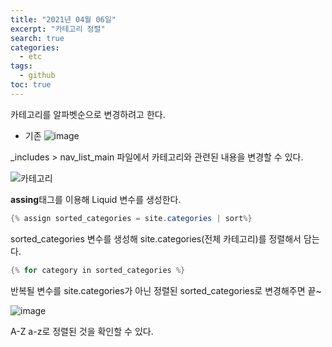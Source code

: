```yaml
---
title: "2021년 04월 06일"
excerpt: "카테고리 정렬"
search: true
categories: 
  - etc
tags: 
  - github
toc: true
---
```


카테고리를 알파벳순으로 변경하려고 한다. <br>

- 기존
![image](https://user-images.githubusercontent.com/73421820/113731785-02713800-9734-11eb-97f6-453f6d3bab0a.png) <br>


_includes > nav_list_main 파일에서 카테고리와 관련된 내용을 변경할 수 있다.

![카테고리](https://user-images.githubusercontent.com/73421820/113733400-62b4a980-9735-11eb-9f73-f074347eebf1.png) <br>


**assing**태그를 이용해 Liquid 변수를 생성한다.

```java
{% assign sorted_categories = site.categories | sort%}
```
sorted_categories 변수를 생성해  site.categories(전체 카테고리)를 정렬해서 담는다.


```java
{% for category in sorted_categories %}
```

반복될 변수를 site.categories가 아닌 정렬된 sorted_categories로 변경해주면 끝~


![image](https://user-images.githubusercontent.com/73421820/113734008-f0909480-9735-11eb-8af3-802709915893.png) <br>

A-Z a-z로 정렬된 것을 확인할 수 있다.

<br><br>

